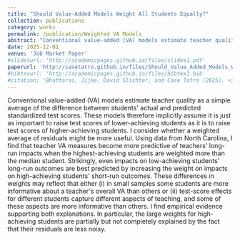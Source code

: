 ```yaml
---
title: "Should Value-Added Models Weight All Students Equally?"
collection: publications
category: works
permalink: /publication/Weighted VA Models
abstract: "Conventional value-added (VA) models estimate teacher quality as a simple average of the difference between students' actual and predicted standardized test scores. These models therefore implicitly assume it is just as important to raise test scores of lower-achieving students as it is to raise test scores of higher-achieving students. I consider whether a weighted average of residuals might be more useful. Using data from North Carolina, I find that teacher VA measures become more predictive of teachers' long-run impacts when the highest-achieving students are weighted more than the median student. Strikingly, even impacts on low-achieving students' long-run outcomes are best predicted by increasing the weight on impacts on high-achieving students' short-run outcomes. These differences in weights may reflect that either (i) in small samples some students are more informative about a teacher's overall VA than others or (ii) test-score effects for different students capture different aspects of teaching, and some of these aspects are more informative than others. I find empirical evidence supporting both explanations. In particular, the large weights for high-achieving students are partially but not completely explained by the fact that their residuals are less noisy."
date: 2025-12-01
venue: 'Job Market Paper'
#slidesurl: 'http://academicpages.github.io/files/slides1.pdf'
paperurl: 'http://casetatro.github.io/files/Should_Value_Added_Models_Weight_All_Students_Equally.pdf'
#bibtexurl: 'http://academicpages.github.io/files/bibtex1.bib'
#citation: 'Bhattarai, Jijee, David Slichter, and Case Tatro (2025). <i>Is the mortality gap between red and blue states caused by policy?</i> Working Paper'
---
```


Conventional value-added (VA) models estimate teacher quality as a simple average of the difference between students' actual and predicted standardized test scores. These models therefore implicitly assume it is just as important to raise test scores of lower-achieving students as it is to raise test scores of higher-achieving students. I consider whether a weighted average of residuals might be more useful. Using data from North Carolina, I find that teacher VA measures become more predictive of teachers' long-run impacts when the highest-achieving students are weighted more than the median student. Strikingly, even impacts on low-achieving students' long-run outcomes are best predicted by increasing the weight on impacts on high-achieving students' short-run outcomes. These differences in weights may reflect that either (i) in small samples some students are more informative about a teacher's overall VA than others or (ii) test-score effects for different students capture different aspects of teaching, and some of these aspects are more informative than others. I find empirical evidence supporting both explanations. In particular, the large weights for high-achieving students are partially but not completely explained by the fact that their residuals are less noisy.
